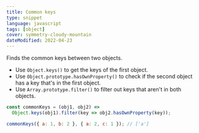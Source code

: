 ```yaml
---
title: Common keys
type: snippet
language: javascript
tags: [object]
cover: symmetry-cloudy-mountain
dateModified: 2022-04-23
---
```


Finds the common keys between two objects.

- Use `Object.keys()` to get the keys of the first object.
- Use `Object.prototype.hasOwnProperty()` to check if the second object has a key that's in the first object.
- Use `Array.prototype.filter()` to filter out keys that aren't in both objects.

```js
const commonKeys = (obj1, obj2) =>
  Object.keys(obj1).filter(key => obj2.hasOwnProperty(key));

commonKeys({ a: 1, b: 2 }, { a: 2, c: 1 }); // ['a']
```
